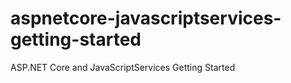 # aspnetcore-javascriptservices-getting-started
ASP.NET Core and JavaScriptServices Getting Started
